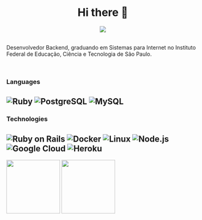 <div align="center">
  <h1>Hi there 👋</h1>
  <img src="https://komarev.com/ghpvc/?username=alesygabriel&color=green" />
</div>

</br>

Desenvolvedor Backend, graduando em Sistemas para Internet no Instituto Federal de Educação, Ciência e Tecnologia de São Paulo.

</br>

### Languages
![Ruby](https://img.shields.io/badge/Ruby-CC342D?style=for-the-badge&logo=ruby&logoColor=white)
![PostgreSQL](https://img.shields.io/badge/PostgreSQL-316192?style=for-the-badge&logo=postgresql&logoColor=white)
![MySQL](https://img.shields.io/badge/MySQL-005C84?style=for-the-badge&logo=mysql&logoColor=white)
---

### Technologies
![Ruby on Rails](https://img.shields.io/badge/Ruby_on_Rails-CC0000?style=for-the-badge&logo=ruby-on-rails&logoColor=white)
![Docker](https://img.shields.io/badge/Docker-2CA5E0?style=for-the-badge&logo=docker&logoColor=white)
![Linux](https://img.shields.io/badge/Linux-FCC624?style=for-the-badge&logo=linux&logoColor=black)
![Node.js](https://img.shields.io/badge/Node%20js-339933?style=for-the-badge&logo=nodedotjs&logoColor=white)
![Google Cloud](https://img.shields.io/badge/Google_Cloud-4285F4?style=for-the-badge&logo=google-cloud&logoColor=white)
![Heroku](https://img.shields.io/badge/Heroku-430098?style=for-the-badge&logo=heroku&logoColor=white)
---


<div>
  <img height=140 align="center" src="https://github-readme-stats.vercel.app/api?username=alesygabriel&theme=merko&show_icons=true&hide_border=true&count_private=true" />
  <img height=140 align="center" src="https://github-readme-streak-stats.herokuapp.com/?user=alesygabriel&theme=merko&hide_border=true" />
</div>
